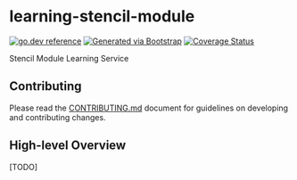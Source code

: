 # learning-stencil-module
[![go.dev reference](https://img.shields.io/badge/go.dev-reference-007d9c?logo=go&logoColor=white)](https://engdocs.outreach.cloud/github.com/getoutreach/learning-stencil-module)
[![Generated via Bootstrap](https://img.shields.io/badge/Outreach-Bootstrap-%235951ff)](https://github.com/getoutreach/bootstrap)
[![Coverage Status](https://coveralls.io/repos/github/Saddham/learning-stencil-module/badge.svg?branch=main)](https://coveralls.io/github//Saddham/learning-stencil-module?branch=main)

Stencil Module Learning Service

## Contributing

Please read the [CONTRIBUTING.md](CONTRIBUTING.md) document for guidelines on developing and contributing changes.

## High-level Overview

[TODO]
